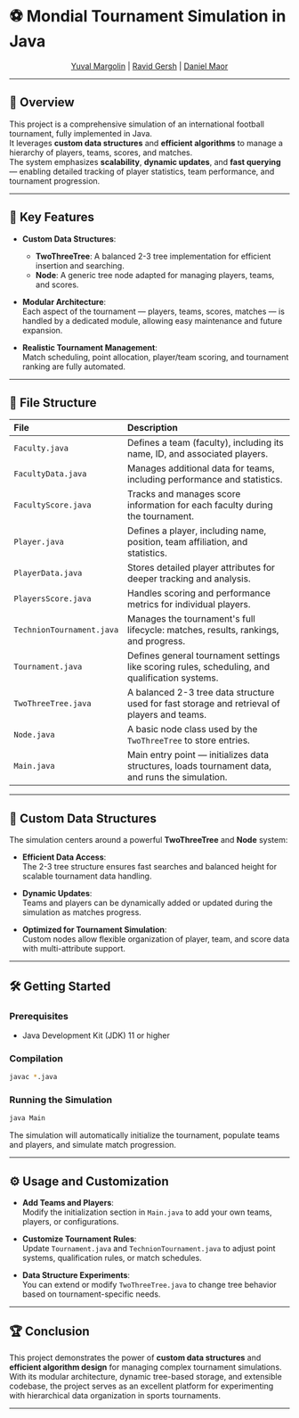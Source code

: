 # ⚽ Mondial Tournament Simulation in Java

<p align='center'>
  <a href="https://github.com/yuvalmar16">Yuval Margolin</a> | 
  <a href="https://github.com/RavidGersh59">Ravid Gersh</a> | 
  <a href="https://github.com/danielmaor0808">Daniel Maor</a>
</p>

---

## 📖 Overview

This project is a comprehensive simulation of an international football tournament, fully implemented in Java.  
It leverages **custom data structures** and **efficient algorithms** to manage a hierarchy of players, teams, scores, and matches.  
The system emphasizes **scalability**, **dynamic updates**, and **fast querying** — enabling detailed tracking of player statistics, team performance, and tournament progression.

---

## 🚀 Key Features

- **Custom Data Structures**:  
  - **TwoThreeTree**: A balanced 2-3 tree implementation for efficient insertion and searching.
  - **Node**: A generic tree node adapted for managing players, teams, and scores.

- **Modular Architecture**:  
  Each aspect of the tournament — players, teams, scores, matches — is handled by a dedicated module, allowing easy maintenance and future expansion.

- **Realistic Tournament Management**:  
  Match scheduling, point allocation, player/team scoring, and tournament ranking are fully automated.

---

## 📁 File Structure

| File | Description |
|:---|:---|
| `Faculty.java` | Defines a team (faculty), including its name, ID, and associated players. |
| `FacultyData.java` | Manages additional data for teams, including performance and statistics. |
| `FacultyScore.java` | Tracks and manages score information for each faculty during the tournament. |
| `Player.java` | Defines a player, including name, position, team affiliation, and statistics. |
| `PlayerData.java` | Stores detailed player attributes for deeper tracking and analysis. |
| `PlayersScore.java` | Handles scoring and performance metrics for individual players. |
| `TechnionTournament.java` | Manages the tournament's full lifecycle: matches, results, rankings, and progress. |
| `Tournament.java` | Defines general tournament settings like scoring rules, scheduling, and qualification systems. |
| `TwoThreeTree.java` | A balanced 2-3 tree data structure used for fast storage and retrieval of players and teams. |
| `Node.java` | A basic node class used by the `TwoThreeTree` to store entries. |
| `Main.java` | Main entry point — initializes data structures, loads tournament data, and runs the simulation. |

---

## 🌳 Custom Data Structures

The simulation centers around a powerful **TwoThreeTree** and **Node** system:

- **Efficient Data Access**:  
  The 2-3 tree structure ensures fast searches and balanced height for scalable tournament data handling.

- **Dynamic Updates**:  
  Teams and players can be dynamically added or updated during the simulation as matches progress.

- **Optimized for Tournament Simulation**:  
  Custom nodes allow flexible organization of player, team, and score data with multi-attribute support.

---

## 🛠️ Getting Started

### Prerequisites

- Java Development Kit (JDK) 11 or higher

### Compilation

```bash
javac *.java
```

### Running the Simulation

```bash
java Main
```

The simulation will automatically initialize the tournament, populate teams and players, and simulate match progression.

---

## ⚙️ Usage and Customization

- **Add Teams and Players**:  
  Modify the initialization section in `Main.java` to add your own teams, players, or configurations.

- **Customize Tournament Rules**:  
  Update `Tournament.java` and `TechnionTournament.java` to adjust point systems, qualification rules, or match schedules.

- **Data Structure Experiments**:  
  You can extend or modify `TwoThreeTree.java` to change tree behavior based on tournament-specific needs.

---

## 🏆 Conclusion

This project demonstrates the power of **custom data structures** and **efficient algorithm design** for managing complex tournament simulations.  
With its modular architecture, dynamic tree-based storage, and extensible codebase, the project serves as an excellent platform for experimenting with hierarchical data organization in sports tournaments.

---
